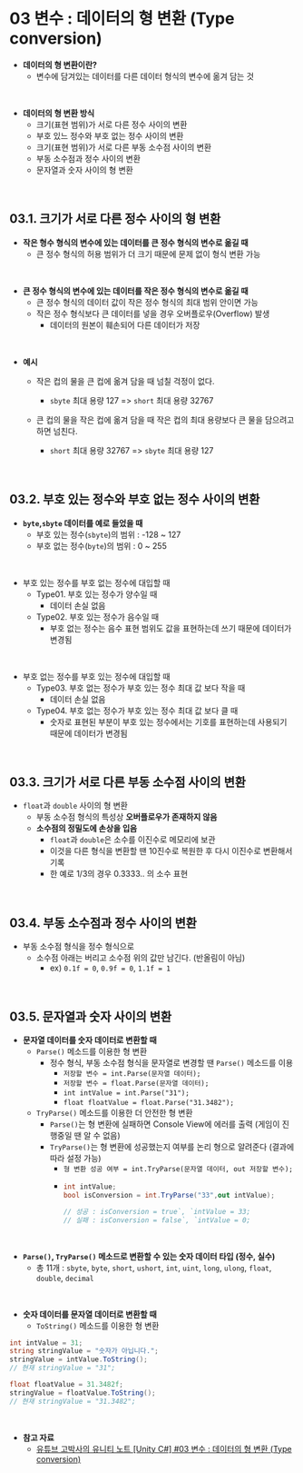 # 03 변수 : 데이터의 형 변환 (Type conversion)



- **데이터의 형 변환이란?**
  - 변수에 담겨있는 데이터를 다른 데이터 형식의 변수에 옮겨 담는 것
 
<br>

- **데이터의 형 변환 방식**
  - 크기(표현 범위)가 서로 다른 정수 사이의 변환
  - 부호 있느 정수와 부호 없는 정수 사이의 변환
  - 크기(표현 범위)가 서로 다른 부동 소수점 사이의 변환
  - 부동 소수점과 정수 사이의 변환
  - 문자열과 숫자 사이의 형 변환
 
<br>

## 03.1. 크기가 서로 다른 정수 사이의 형 변환

- **작은 형수 형식의 변수에 있는 데이터를 큰 정수 형식의 변수로 옮길 때**
  - 큰 정수 형식의 허용 범위가 더 크기 때문에 문제 없이 형식 변환 가능

<br>

- **큰 정수 형식의 변수에 있는 데이터를 작은 정수 형식의 변수로 옮길 때**
  - 큰 정수 형식의 데이터 값이 작은 정수 형식의 최대 범위 안이면 가능
  - 작은 정수 형식보다 큰 데이터를 넣을 경우 오버플로우(Overflow) 발생
    - 데이터의 원본이 훼손되어 다른 데이터가 저장

<br>

- **예시**
  - 작은 컵의 물을 큰 컵에 옮겨 담을 때 넘칠 걱정이 없다.
     - `sbyte` 최대 용량 127 => `short` 최대 용량 32767   

  - 큰 컵의 물을 작은 컵에 옮겨 담을 때 작은 컵의 최대 용량보다 큰 물을 담으려고 하면 넘친다.
    - `short` 최대 용량 32767 => `sbyte` 최대 용량 127
   
<br>

## 03.2. 부호 있는 정수와 부호 없는 정수 사이의 변환
- **`byte`,`sbyte` 데이터를 예로 들었을 때**
  - 부호 있는 정수(`sbyte`)의 범위 : -128 ~ 127
  - 부호 없는 정수(`byte`)의 범위 : 0 ~ 255
 
<br>

  - 부호 있는 정수를 부호 없는 정수에 대입할 때
     - Type01. 부호 있는 정수가 양수일 때
       - 데이터 손실 없음
     - Type02. 부호 있는 정수가 음수일 때
       - 부호 없는 정수는 음수 표현 범위도 값을 표현하는데 쓰기 때문에 데이터가 변경됨

<br>

  - 부호 없는 정수를 부호 있는 정수에 대입할 때
    - Type03. 부호 없는 정수가 부호 있는 정수 최대 값 보다 작을 때
      - 데이터 손실 없음
    - Type04. 부호 없는 정수가 부호 있는 정수 최대 값 보다 클 때
      - 숫자로 표현된 부분이 부호 있는 정수에서는 기호를 표현하는데 사용되기 때문에 데이터가 변경됨

<br>

## 03.3. 크기가 서로 다른 부동 소수점 사이의 변환
- `float`과 `double` 사이의 형 변환
  - 부동 소수점 형식의 특성상 **오버플로우가 존재하지 않음**
  - **소수점의 정밀도에 손상을 입음**
    - `float`과 `double`은 소수를 이진수로 메모리에 보관
    - 이것을 다른 형식을 변환할 땐 10진수로 복원한 후 다시 이진수로 변환해서 기록
    - 한 예로 1/3의 경우 0.3333.. 의 소수 표현
   
<br>

## 03.4. 부동 소수점과 정수 사이의 변환
- 부동 소수점 형식을 정수 형식으로
  - 소수점 아래는 버리고 소수점 위의 값만 남긴다. (반올림이 아님)
    - ex) `0.1f = 0`, `0.9f = 0`, `1.1f = 1`
   
<br>

## 03.5. 문자열과 숫자 사이의 변환
- **문자열 데이터를 숫자 데이터로 변환할 때**
  - `Parse()` 메소드를 이용한 형 변환
    - 정수 형식, 부동 소수점 형식을 문자열로 변경할 땐 `Parse()` 메소드를 이용
      - `저장할 변수 = int.Parse(문자열 데이터);`
      - `저장할 변수 = float.Parse(문자열 데이터);`
      - `int intValue = int.Parse("31");`
      - `float floatValue = float.Parse("31.3482");`
  - `TryParse()` 메소드를 이용한 더 안전한 형 변환
    - `Parse()`는 형 변환에 실패하면 Console View에 에러를 출력 (게임이 진행중일 땐 알 수 없음)
    - `TryParse()`는 형 변환에 성공했는지 여부를 논리 형으로 알려준다 (결과에 따라 설정 가능)
      - `형 변환 성공 여부 = int.TryParse(문자열 데이터, out 저장할 변수);`
      - ``` cs
        int intValue;
        bool isConversion = int.TryParse("33",out intValue);

        // 성공 : isConversion = true`, `intValue = 33;
        // 실패 : isConversion = false`, `intValue = 0;
        ```

<br>

- **`Parse()`, `TryParse()` 메소드로 변환할 수 있는 숫자 데이터 타입 (정수, 실수)**
  - 총 11개 : `sbyte`, `byte`, `short`, `ushort`, `int`, `uint`, `long`, `ulong`, `float`, `double`, `decimal`

<br>

- **숫자 데이터를 문자열 데이터로 변환할 때**
  - `ToString()` 메소드를 이용한 형 변환
``` cs
int intValue = 31;
string stringValue = "숫자가 아닙니다.";
stringValue = intValue.ToString();
// 현재 stringValue = "31";

float floatValue = 31.3482f;
stringValue = floatValue.ToString();
// 현재 stringValue = "31.3482";
```

<br>

- **참고 자료**
  - [유튜브 고박사의 유니티 노트 [Unity C#] #03 변수 : 데이터의 형 변환 (Type conversion)](https://www.youtube.com/watch?v=3NuO7TaWl0s&list=PLC2Tit6NyVicT5cCqILMWXpXVEoM9ufyH&index=3)
